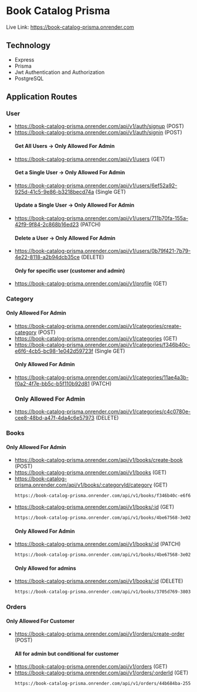 # Book Catalog Prisma

Live Link: https://book-catalog-prisma.onrender.com 

## Technology 
- Express
- Prisma
- Jwt Authentication and Authorization
- PostgreSQL

## Application Routes

### User 
- https://book-catalog-prisma.onrender.com/api/v1/auth/signup (POST)
- https://book-catalog-prisma.onrender.com/api/v1/auth/signin (POST)
  #### Get All Users → Only Allowed For Admin
- https://book-catalog-prisma.onrender.com/api/v1/users (GET)
  #### Get a Single User → Only Allowed For Admin
- https://book-catalog-prisma.onrender.com/api/v1/users/6ef52a92-925d-41c5-9e86-b3218becd74a (Single GET)
  #### Update a Single User → Only Allowed For Admin
- https://book-catalog-prisma.onrender.com/api/v1/users/711b70fa-155a-42f9-9f84-2c868b16ed23 (PATCH)
  #### Delete a User → Only Allowed For Admin
- https://book-catalog-prisma.onrender.com/api/v1/users/0b79f421-7b79-4e22-8118-a2b94dcb35ce (DELETE)
  #### Only for specific user (customer and admin)
- https://book-catalog-prisma.onrender.com/api/v1/profile (GET)

### Category
  #### Only Allowed For Admin
- https://book-catalog-prisma.onrender.com/api/v1/categories/create-category (POST)
- https://book-catalog-prisma.onrender.com/api/v1/categories (GET)
- https://book-catalog-prisma.onrender.com/api/v1/categories/f346b40c-e6f6-4cb5-bc98-1e042d59723f (Single GET)
  #### Only Allowed For Admin
- https://book-catalog-prisma.onrender.com/api/v1/categories/11ae4a3b-f0a2-4f7e-bb5c-b5f110b92d81 (PATCH)
  ### Only Allowed For Admin
- https://book-catalog-prisma.onrender.com/api/v1/categories/c4c0780e-cee8-48bd-a47f-4da4c6e57973 (DELETE)


### Books
  #### Only Allowed For Admin
- https://book-catalog-prisma.onrender.com/api/v1/books/create-book (POST)
- https://book-catalog-prisma.onrender.com/api/v1/books (GET)
- https://book-catalog-prisma.onrender.com/api/v1/books/:categoryId/category (GET)
  ```bash
  https://book-catalog-prisma.onrender.com/api/v1/books/f346b40c-e6f6-4cb5-bc98-1e042d59723f/category
  ```
- https://book-catalog-prisma.onrender.com/api/v1/books/:id (GET)
  ```bash
  https://book-catalog-prisma.onrender.com/api/v1/books/4be67568-3e02-4031-a0e3-1a7c75bb946d
  ```
  #### Only Allowed For Admin
- https://book-catalog-prisma.onrender.com/api/v1/books/:id (PATCH)
  ```bash
  https://book-catalog-prisma.onrender.com/api/v1/books/4be67568-3e02-4031-a0e3-1a7c75bb946d
  ```
  #### Only Allowed for admins
- https://book-catalog-prisma.onrender.com/api/v1/books/:id (DELETE)
  ```bash
  https://book-catalog-prisma.onrender.com/api/v1/books/3705d769-3803-4693-8d34-b21eed770d48
  ```


### Orders
  #### Only Allowed For Customer
- https://book-catalog-prisma.onrender.com/api/v1/orders/create-order (POST)
  #### All for admin but conditional for customer
- https://book-catalog-prisma.onrender.com/api/v1/orders (GET)
- https://book-catalog-prisma.onrender.com/api/v1/orders/:orderId (GET)
  ```bash
  https://book-catalog-prisma.onrender.com/api/v1/orders/44b684ba-2553-4769-828c-a1cfb80c233e
  ```

